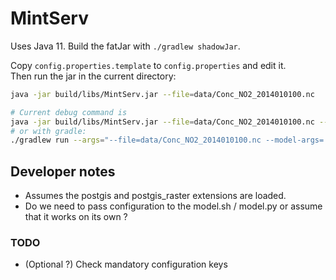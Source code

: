 # MintServ

Uses Java 11. Build the fatJar with `./gradlew shadowJar`.

Copy `config.properties.template` to `config.properties` and edit it.\
Then run the jar in the current directory:
 
```sh
java -jar build/libs/MintServ.jar --file=data/Conc_NO2_2014010100.nc

# Current debug command is
java -jar build/libs/MintServ.jar --file=data/Conc_NO2_2014010100.nc --model-args='--skip-download' --skip-connection
# or with gradle:
./gradlew run --args="--file=data/Conc_NO2_2014010100.nc --model-args='--skip-download' --skip-connection"
```


## Developer notes

- Assumes the postgis and postgis\_raster extensions are loaded.
- Do we need to pass configuration to the model.sh / model.py or assume that it works on its own ?

### TODO

- (Optional ?) Check mandatory configuration keys
